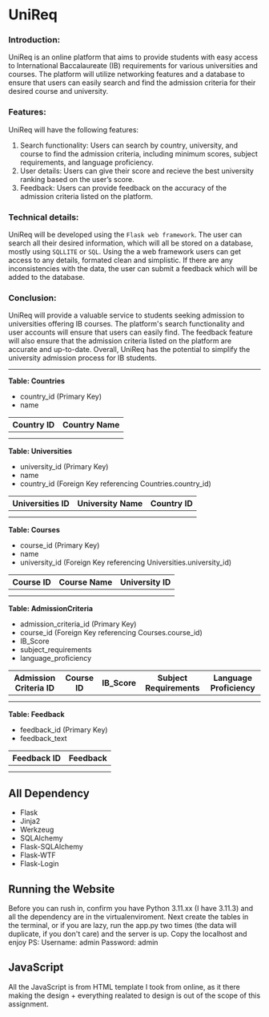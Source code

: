 # UniReq
### Introduction:

UniReq is an online platform that aims to provide students with easy access to International Baccalaureate (IB) requirements for various universities and courses. The platform will utilize networking features and a database to ensure that users can easily search and find the admission criteria for their desired course and university.

### Features:

UniReq will have the following features:

1. Search functionality: Users can search by country, university, and course to find the admission criteria, including minimum scores, subject requirements, and language proficiency.
2. User details: Users can give their score and recieve the best university ranking based on the user’s score.
3. Feedback: Users can provide feedback on the accuracy of the admission criteria listed on the platform.

### Technical details:

UniReq will be developed using the `Flask web framework`. The user can search all their desired information, which will all be stored on a database, mostly using `SQLLITE` or `SQL`. Using the a web framework users can get access to any details, formated clean and simplistic. If there are any inconsistencies with the data, the user can submit a feedback which will be added to the database.

### Conclusion:

UniReq will provide a valuable service to students seeking admission to universities offering IB courses. The platform's search functionality and user accounts will ensure that users can easily find. The feedback feature will also ensure that the admission criteria listed on the platform are accurate and up-to-date. Overall, UniReq has the potential to simplify the university admission process for IB students.

---
**Table: Countries**

- country_id (Primary Key)
- name

| Country ID | Country Name |
| --- | --- |
|  |  |
|  |  |

**Table: Universities**

- university_id (Primary Key)
- name
- country_id (Foreign Key referencing Countries.country_id)

| Universities ID | University Name | Country ID |
| --- | --- | --- |
|  |  |  |
|  |  |  |

**Table: Courses**

- course_id (Primary Key)
- name
- university_id (Foreign Key referencing Universities.university_id)

| Course ID | Course Name | University ID |
| --- | --- | --- |
|  |  |  |
|  |  |  |

**Table: AdmissionCriteria**

- admission_criteria_id (Primary Key)
- course_id (Foreign Key referencing Courses.course_id)
- IB_Score
- subject_requirements
- language_proficiency

| Admission Criteria ID | Course ID | IB_Score | Subject Requirements | Language Proficiency |
| --- | --- | --- | --- | --- |
|  |  |  |  |  |
|  |  |  |  |  |

**Table: Feedback**

- feedback_id (Primary Key)
- feedback_text

| Feedback ID | Feedback |
| --- | --- |
|  |  |
|  |  |

## All Dependency
- Flask
- Jinja2
- Werkzeug
- SQLAlchemy
- Flask-SQLAlchemy
- Flask-WTF
- Flask-Login

## Running the Website
Before you can rush in, confirm you have Python 3.11.xx (I have 3.11.3) and all the dependency are in the virtualenviroment. 
Next create the tables in the terminal, or if you are lazy, run the app.py two times (the data will duplicate, if you don't care) and the server is up. Copy the localhost and enjoy
PS: Username: admin Password: admin

## JavaScript 
All the JavaScript is from HTML template I took from online, as it there making the design + everything realated to design is out of the scope of this assignment.
